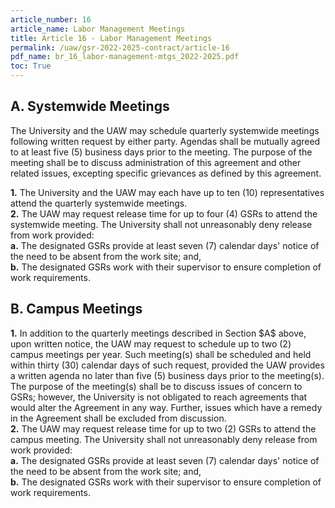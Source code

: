 ```yaml
---
article_number: 16
article_name: Labor Management Meetings 
title: Article 16 - Labor Management Meetings 
permalink: /uaw/gsr-2022-2025-contract/article-16
pdf_name: br_16_labor-management-mtgs_2022-2025.pdf
toc: True
---
```



## A.  Systemwide Meetings

The University and the UAW may schedule quarterly systemwide meetings following written request by either party. Agendas shall be mutually agreed to at least five (5) business days prior to the meeting. The purpose of the meeting shall be to discuss administration of this agreement and other related issues, excepting specific grievances as defined by this agreement.

<div class="lvl2"><b>1.</b> The University and the UAW may each have up to ten (10) representatives attend the quarterly systemwide meetings.</div>
<div class="lvl2"><b>2.</b> The UAW may request release time for up to four (4) GSRs to attend the systemwide meeting. The University shall not unreasonably deny release from work provided:</div>
<div class="lvl3"><b>a.</b> 
 The designated GSRs provide at least seven (7) calendar days' notice of the need to be absent from the work site; and,</div>
<div class="lvl3"><b>b.</b> 
 The designated GSRs work with their supervisor to ensure completion of work requirements.</div>

## B.  Campus Meetings

<div class="lvl2"><b>1.</b> In addition to the quarterly meetings described in Section $A$ above, upon written notice, the UAW may request to schedule up to two (2) campus meetings per year. Such meeting(s) shall be scheduled and held within thirty (30) calendar days of such request, provided the UAW provides a written agenda no later than five (5) business days prior to the meeting(s). The purpose of the meeting(s) shall be to discuss issues of concern to GSRs; however, the University is not obligated to reach agreements that would alter the Agreement in any way. Further, issues which have a remedy in the Agreement shall be excluded from discussion.</div>
<div class="lvl2"><b>2.</b> The UAW may request release time for up to two (2) GSRs to attend the campus meeting. The University shall not unreasonably deny release from work provided:</div>
<div class="lvl3"><b>a.</b> 
 The designated GSRs provide at least seven (7) calendar days' notice of the need to be absent from the work site; and,</div>
<div class="lvl3"><b>b.</b> 
 The designated GSRs work with their supervisor to ensure completion of work requirements.</div>
